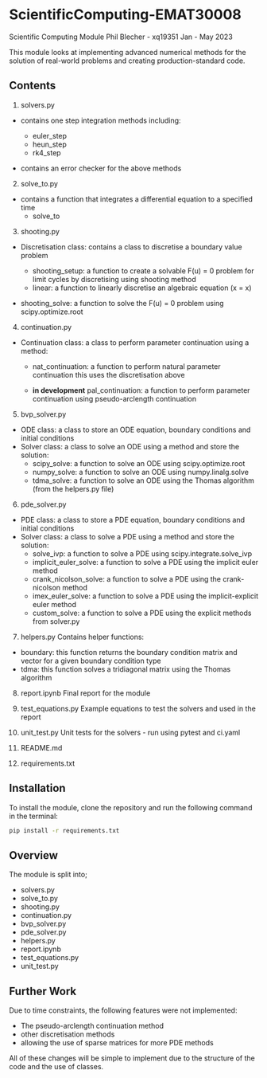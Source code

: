 # ScientificComputing-EMAT30008
Scientific Computing Module
Phil Blecher - xq19351
Jan - May 2023

This module looks at implementing advanced numerical methods for the solution of real-world problems and creating production-standard code.

## Contents
1. solvers.py
- contains one step integration methods including:
    - euler_step
    - heun_step
    - rk4_step

- contains an error checker for the above methods

2. solve_to.py
- contains a function that integrates a differential equation to a specified time
    - solve_to

3. shooting.py
- Discretisation class: contains a class to discretise a boundary value problem
    - shooting_setup: a function to create a solvable F(u) = 0 problem for limit cycles by discretising using shooting method
    - linear: a function to linearly discretise an algebraic equation (x = x) 

- shooting_solve: a function to solve the F(u) = 0 problem using scipy.optimize.root

4. continuation.py
- Continuation class: a class to perform parameter continuation using a method:
    - nat_continuation: a function to perform natural parameter continuation
        this uses the discretisation above

    - **in development** pal_continuation: a function to perform parameter continuation using pseudo-arclength continuation

5. bvp_solver.py
- ODE class: a class to store an ODE equation, boundary conditions and initial conditions
- Solver class: a class to solve an ODE using a method and store the solution:
    - scipy_solve: a function to solve an ODE using scipy.optimize.root
    - numpy_solve: a function to solve an ODE using numpy.linalg.solve
    - tdma_solve: a function to solve an ODE using the Thomas algorithm (from the helpers.py file)

6. pde_solver.py
- PDE class: a class to store a PDE equation, boundary conditions and initial conditions
- Solver class: a class to solve a PDE using a method and store the solution:
    - solve_ivp: a function to solve a PDE using scipy.integrate.solve_ivp
    - implicit_euler_solve: a function to solve a PDE using the implicit euler method
    - crank_nicolson_solve: a function to solve a PDE using the crank-nicolson method
    - imex_euler_solve: a function to solve a PDE using the implicit-explicit euler method
    - custom_solve: a function to solve a PDE using the explicit methods from solver.py

7. helpers.py
Contains helper functions:
- boundary: this function returns the boundary condition matrix and vector for a given boundary condition type
- tdma: this function solves a tridiagonal matrix using the Thomas algorithm

8. report.ipynb
Final report for the module

9. test_equations.py
Example equations to test the solvers and used in the report

10. unit_test.py
Unit tests for the solvers - run using pytest and ci.yaml

11. README.md

12. requirements.txt

## Installation

To install the module, clone the repository and run the following command in the terminal:
```bash
pip install -r requirements.txt
```

## Overview

The module is split into;
- solvers.py
- solve_to.py
- shooting.py
- continuation.py
- bvp_solver.py
- pde_solver.py
- helpers.py
- report.ipynb
- test_equations.py
- unit_test.py

## Further Work

Due to time constraints, the following features were not implemented:

- The pseudo-arclength continuation method
- other discretisation methods
- allowing the use of sparse matrices for more PDE methods

All of these changes will be simple to implement due to the structure of the code and the use of classes.









 
